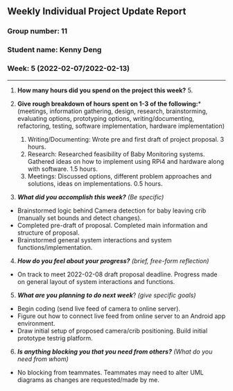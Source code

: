 ## Weekly Individual Project Update Report
### Group number: 11
### Student name: Kenny Deng
### Week: 5 (2022-02-07/2022-02-13)
___
1. **How many hours did you spend on the project this week?** 5.

2. **Give rough breakdown of hours spent on 1-3 of the following:***
   (meetings, information gathering, design, research, brainstorming, evaluating options, prototyping options, writing/documenting, refactoring, testing, software implementation, hardware implementation)
   1. Writing/Documenting: Wrote pre and first draft of project proposal. 3 hours.
   2. Research: Researched feasibility of Baby Monitoring systems. Gathered ideas on how to implement using RPi4 and hardware along with software. 1.5 hours.
   3. Meetings: Discussed options, different problem approaches and solutions, ideas on implementations. 0.5 hours.   
3. ***What did you accomplish this week?*** _(Be specific)_
  - Brainstormed logic behind Camera detection for baby leaving crib (manually set bounds and detect changes).
  - Completed pre-draft of proposal. Completed main information and structure of proposal.
  - Brainstormed general system interactions and system functions/implementation.
4. ***How do you feel about your progress?*** _(brief, free-form reflection)_
  - On track to meet 2022-02-08 draft proposal deadline. Progress made on general layout of system interactions and functions.
5. ***What are you planning to do next week***? _(give specific goals)_
  - Begin coding (send live feed of camera to online server).
  - Figure out how to connect live feed from online server to an Android app environment.
  - Draw initial setup of proposed camera/crib positioning. Build initial prototype testrig platform.
6. ***Is anything blocking you that you need from others?*** _(What do you need from whom)_
  - No blocking from teammates. Teammates may need to alter UML diagrams as changes are requested/made by me.
